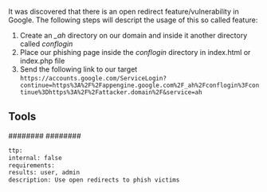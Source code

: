 It was discovered that there is an open redirect feature/vulnerability in Google.
The following steps will descript the usage of this so called feature:
1. Create an *_ah* directory on our domain and inside it another directory called *conflogin*
2. Place our phishing page inside the *conflogin* directory in index.html or index.php file
3. Send the following link to our target `https://accounts.google.com/ServiceLogin?continue=https%3A%2F%2Fappengine.google.com%2F_ah%2Fconflogin%3Fcontinue%3Dhttps%3A%2F%2Fattacker.domain%2F&service=ah`


## Tools
########
########

```meta
ttp: 
internal: false
requirements:
results: user, admin
description: Use open redirects to phish victims
```